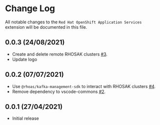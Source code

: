 # Change Log

All notable changes to the `Red Hat OpenShift Application Services` extension will be documented in this file.

## 0.0.3 (24/08/2021)

- Create and delete remote RHOSAK clusters [#3](https://github.com/redhat-developer/vscode-rhoas/pull/3).
- Update logo

## 0.0.2 (07/07/2021)

- Use `@rhoas/kafka-management-sdk` to interact with RHOSAK clusters [#4](https://github.com/redhat-developer/vscode-rhoas/pull/4).
- Remove dependency to vscode-commons [#2](https://github.com/redhat-developer/vscode-rhoas/pull/2).

## 0.0.1 (27/04/2021)

- Initial release